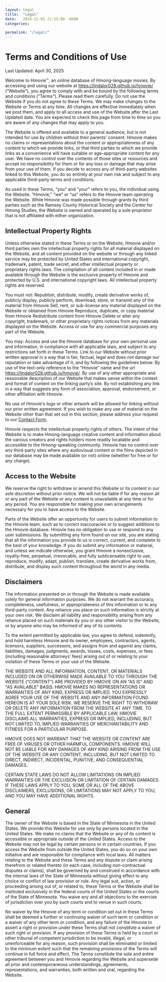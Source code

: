 ```yaml
---
layout: legal
title:  "Legal"
date:   2024-12-01 21:25:08 -0600
categories:

permalink: "/legal/"
---
```


# Terms and Conditions of Use

Last Updated:  April 30, 2025

Welcome to Hmovie™, an online database of Hmong-language movies. By accessing and using our website at https://lindalor028.github.io/hmovie/ (“Website”), you agree to comply with and be bound by the following terms and conditions (“Terms”).  Please read them carefully. Do not use the Website if you do not agree to these Terms.  We may make changes to the Website or Terms at any time.  All changes are effective immediately when we post them, and apply to all access and use of the Website after the Last Updated date. You are expected to check this page from time to time so you are aware of any changes that may apply to you.

The Website is offered and available to a general audience, but is not intended for use by children without their parents’ consent.  Hmovie makes no claims or representations about the content or appropriateness of any content to which we provide links, or that third parties to which we provide links as a convenience will have suitable or age-appropriate content for any user. We have no control over the contents of those sites or resources and accept no responsibility for them or for any loss or damage that may arise from your use of them. If you decide to access any of third-party websites linked to this Website, you do so entirely at your own risk and subject to any applicable third-party terms and conditions. 

As used in these Terms, “you” and “your” refers to you, the individual using the Website.  “Hmovie,” “we” or “us” refers to the Hmovie team operating the Website.  While Hmovie was made possible through grants by third parties such as the Ramsey County Historical Society and the Center for Hmong Studies, the Website is owned and operated by a sole proprietor that is not affiliated with either organization.

## Intellectual Property Rights

Unless otherwise stated in these Terms or on the Website, Hmovie and/or third parties own the intellectual property rights for all material displayed on the Website, and all content provided on the website or through any linked service may be protected by United States and international copyright, trademark, patent, trade secret, and other intellectual property or proprietary rights laws. The compilation of all content included in or made available through the Website is the exclusive property of Hmovie and protected by U.S. and international copyright laws. All intellectual property rights are reserved. 

You must not:
Republish, distribute, modify, create derivative works of, publicly display, publicly perform, download, store, or transmit any of the material from Hmovie
Sell, rent, or sub-license any material displayed on the Website or obtained from Hmovie
Reproduce, duplicate, or copy material from Hmovie
Redistribute content from Hmovie
Delete or alter any copyright, trademark, or other proprietary rights notices from any materials displayed on the Website.
Access or use for any commercial purposes any part of the Website.

You may:
Access and use the Hmovie database for your own personal use and information, in compliance with all applicable laws, and subject to any restrictions set forth in these Terms.
Link to our Website without prior written approval in a way that is fair, factual, legal and does not damage our reputation or take advantage of it, and by following the guidelines below: 
By use of the text-only reference to the “Hmovie” name and the url https://lindalor028.github.io/hmovie/.
By use of any other appropriate and reasonable description of our Website that makes sense within the context and format of content on the linking party’s site.
By not establishing any link in a way that suggests any form of association, approval, endorsement, or other affiliation with Hmovie. 

No use of Hmovie's logo or other artwork will be allowed for linking without our prior written agreement.  If you wish to make any use of material on the Website other than that set out in this section, please address your request to our [Contact Form](https://forms.gle/wXPr6YyNa5qmJC9u7).

Hmovie respects the intellectual property rights of others.  The intent of the Website is to make Hmong-language creative content and information about the various creators and rights holders more readily locatable and accessible to the Hmong-speaking community.  Hmovie has no control over any third-party sites where any audiovisual content or the films depicted in our database may be made available (or not) online (whether for free or for any charge).  

## Access to the Website

We reserve the right to withdraw or amend this Website or its content in our sole discretion without prior notice. We will not be liable if for any reason all or any part of the Website or any content is unavailable at any time or for any period. You are responsible for making your own arrangements necessary for you to have access to the Website.

Parts of the Website offer an opportunity for users to submit information to the Hmovie team, such as to correct inaccuracies or to suggest additions to the Hmovie database.  Hmovie has no obligation to use or respond to any user submissions. By submitting any form found on our site, you are stating that all the information you provide to us is correct, current, and complete to the best of your knowledge. If you do submit any information or material, and unless we indicate otherwise, you grant Hmovie a nonexclusive, royalty-free, perpetual, irrevocable, and fully sublicensable right to use, reproduce, modify, adapt, publish, translate, create derivative works from, distribute, and display such content throughout the world in any media. 

## Disclaimers

The information presented on or through the Website is made available solely for general information purposes. We do not warrant the accuracy, completeness, usefulness, or appropriateness of this information or to any third-party content. Any reliance you place on such information is strictly at your own risk. We disclaim all liability and responsibility arising from any reliance placed on such materials by you or any other visitor to the Website, or by anyone who may be informed of any of its contents.

To the extent permitted by applicable law, you agree to defend, indemnify, and hold harmless Hmovie and its owner, employees, contractors, agents, licensors, suppliers, successors, and assigns from and against any claims, liabilities, damages, judgments, awards, losses, costs, expenses, or fees (including reasonable attorneys’ fees) arising out of or relating to your violation of these Terms or your use of the Website.

THE WEBSITE AND ALL INFORMATION, CONTENT, OR MATERIALS INCLUDED ON OR OTHERWISE MADE AVAILABLE TO YOU THROUGH THE WEBSITE (“CONTENT”) ARE PROVIDED BY HMOVIE ON AN "AS IS" AND "AS AVAILABLE" BASIS. HMOVIE MAKES NO REPRESENTATIONS OR WARRANTIES OF ANY KIND, EXPRESS OR IMPLIED. YOU EXPRESSLY AGREE YOUR USE OF THE WEBSITE AND ANY INFORMATION FOUND HEREON IS AT YOUR SOLE RISK. WE RESERVE THE RIGHT TO WITHDRAW OR DELETE ANY INFORMATION FROM THE WEBSITE AT ANY TIME.
TO THE FULL EXTENT PERMISSIBLE BY APPLICABLE LAW, HMOVIE DISCLAIMS ALL WARRANTIES, EXPRESS OR IMPLIED, INCLUDING, BUT NOT LIMITED TO, IMPLIED WARRANTIES OF MERCHANTABILITY AND FITNESS FOR A PARTICULAR PURPOSE. 

HMOVIE DOES NOT WARRANT THAT THE WEBSITE OR CONTENT ARE FREE OF VIRUSES OR OTHER HARMFUL COMPONENTS. HMOVIE WILL NOT BE LIABLE FOR ANY DAMAGES OF ANY KIND ARISING FROM THE USE OF THE WEBSITE OR ANY CONTENT, INCLUDING, BUT NOT LIMITED TO DIRECT, INDIRECT, INCIDENTAL, PUNITIVE, AND CONSEQUENTIAL DAMAGES.

CERTAIN STATE LAWS DO NOT ALLOW LIMITATIONS ON IMPLIED WARRANTIES OR THE EXCLUSION OR LIMITATION OF CERTAIN DAMAGES. IF THESE LAWS APPLY TO YOU, SOME OR ALL OF THE ABOVE DISCLAIMERS, EXCLUSIONS, OR LIMITATIONS MAY NOT APPLY TO YOU, AND YOU MAY HAVE ADDITIONAL RIGHTS.

## General

The owner of the Website is based in the State of Minnesota in the United States. We provide this Website for use only by persons located in the United States. We make no claims that the Website or any of its content is accessible or appropriate outside of the United States. Access to the Website may not be legal by certain persons or in certain countries. If you access the Website from outside the United States, you do so on your own initiative and are responsible for compliance with local laws.  All matters relating to the Website and these Terms and any dispute or claim arising therefrom or related thereto (in each case, including non-contractual disputes or claims), shall be governed by and construed in accordance with the internal laws of the State of Minnesota without giving effect to any choice or conflict of law provision or rule.
Any legal suit, action, or proceeding arising out of, or related to, these Terms or the Website shall be instituted exclusively in the federal courts of the United States or the courts of the State of Minnesota. You waive any and all objections to the exercise of jurisdiction over you by such courts and to venue in such courts.

No waiver by the Hmovie of any term or condition set out in these Terms shall be deemed a further or continuing waiver of such term or condition or a waiver of any other term or condition, and any failure of the Hmovie to assert a right or provision under these Terms shall not constitute a waiver of such right or provision. If any provision of these Terms is held by a court or other tribunal of competent jurisdiction to be invalid, illegal, or unenforceable for any reason, such provision shall be eliminated or limited to the minimum extent such that the remaining provisions of the Terms will continue in full force and effect. The Terms constitute the sole and entire agreement between you and Hmovie regarding the Website and supersede all prior and contemporaneous understandings, agreements, representations, and warranties, both written and oral, regarding the Website.

